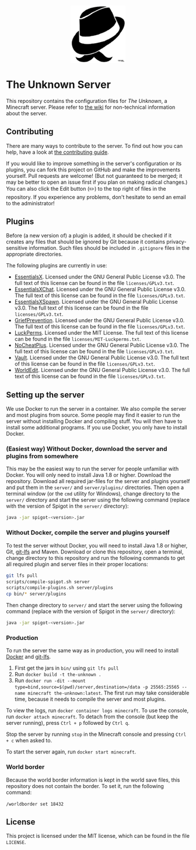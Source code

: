 <p align="center"><img src="media/logo.jpg" alt="Logo" width="150px"></p>

# The Unknown Server

This repository contains the configuration files for *The Unknown*, a Minecraft server. Please refer to [the wiki](https://github.com/The-Unknown-Minecraft/The-Unknown-Server/wiki) for non-technical information about the server.

## Contributing

There are many ways to contribute to the server. To find out how you can help, have a look at [the contributing guide](https://github.com/The-Unknown-Minecraft/The-Unknown-Server/wiki/Contributing).

If you would like to improve something in the server's configuration or its plugins, you can fork this project on GitHub and make the improvements yourself. Pull requests are welcome! (But not guaranteed to be merged; it may be better to open an issue first if you plan on making radical changes.) You can also click the Edit button (:pencil2:) to the top right of files in the repository. If you experience any problems, don't hesitate to send an email to the administrator!

## Plugins

Before (a new version of) a plugin is added, it should be checked if it creates any files that should be ignored by Git because it contains privacy-sensitive information. Such files should be included in `.gitignore` files in the appropriate directories.

The following plugins are currently in use:

- [EssentialsX](https://ci.drtshock.net/job/EssentialsX/). Licensed under the GNU General Public License v3.0. The full text of this license can be found in the file `licenses/GPLv3.txt`.
- [EssentialsXChat](https://ci.drtshock.net/job/EssentialsX/). Licensed under the GNU General Public License v3.0. The full text of this license can be found in the file `licenses/GPLv3.txt`.
- [EssentialsXSpawn](https://ci.drtshock.net/job/EssentialsX/). Licensed under the GNU General Public License v3.0. The full text of this license can be found in the file `licenses/GPLv3.txt`.
- [GriefPrevention](https://www.spigotmc.org/resources/griefprevention.1884/). Licensed under the GNU General Public License v3.0. The full text of this license can be found in the file `licenses/GPLv3.txt`.
- [LuckPerms](https://www.spigotmc.org/resources/luckperms-an-advanced-permissions-plugin.28140/). Licensed under the MIT License. The full text of this license can be found in the file `licenses/MIT-Luckperms.txt`.
- [NoCheatPlus](https://github.com/NoCheatPlus/Docs/wiki/Notable-Builds). Licensed under the GNU General Public License v3.0. The full text of this license can be found in the file `licenses/GPLv3.txt`.
- [Vault](http://dev.bukkit.org/bukkit-plugins/vault/). Licensed under the GNU General Public License v3.0. The full text of this license can be found in the file `licenses/GPLv3.txt`.
- [WorldEdit](http://builds.enginehub.org/). Licensed under the GNU General Public License v3.0. The full text of this license can be found in the file `licenses/GPLv3.txt`.

## Setting up the server

We use Docker to run the server in a container. We also compile the server and most plugins from source. Some people may find it easier to run the server without installing Docker and compiling stuff. You will then have to install some additional programs. If you use Docker, you only have to install Docker.

### (Easiest way) Without Docker, download the server and plugins from somewhere

This may be the easiest way to run the server for people unfamiliar with Docker. You will only need to install Java 1.8 or higher. Download the repository. Download all required jar-files for the server and plugins yourself and put them in the `server/` and `server/plugins/` directories. Then open a terminal window (or the `cmd` utility for Windows), change directory to the `server/` directory and start the server using the following command (replace <version> with the version of Spigot in the `server/` directory):

```bash
java -jar spigot-<version>.jar
```

### Without Docker, compile the server and plugins yourself

To test the server without Docker, you will need to install Java 1.8 or higher, Git, [git-lfs](https://git-lfs.github.com/) and Maven. Download or clone this repository, open a terminal, change directory to this repository and run the following commands to get all required plugin and server files in their proper locations:

```bash
git lfs pull
scripts/compile-spigot.sh server
scripts/compile-plugins.sh server/plugins
cp bin/* server/plugins
```

Then change directory to `server/` and start the server using the following command (replace <version> with the version of Spigot in the `server/` directory):

```bash
java -jar spigot-<version>.jar
```

### Production

To run the server the same way as in production, you will need to install [Docker](https://www.docker.com) and [git-lfs](https://git-lfs.github.com/).

1. First get the jars in `bin/` using `git lfs pull`
1. Run `docker build -t the-unknown .`
1. Run `docker run -dit --mount type=bind,source=$(pwd)/server,destination=/data -p 25565:25565 --name minecraft the-unknown:latest`. The first run may take considerable time, because it needs to compile the server and most plugins.

To view the logs, run `docker container logs minecraft`. To use the console, run `docker attach minecraft`. To detach from the console (but keep the server running), press `Ctrl + p` followed by `Ctrl q`.

Stop the server by running `stop` in the Minecraft console and pressing `Ctrl + c` when asked to.

To start the server again, run `docker start minecraft`.

### World border

Because the world border information is kept in the world save files, this repository does not contain the border. To set it, run the following command:

`/worldborder set 18432`

## License

This project is licensed under the MIT license, which can be found in the file `LICENSE`.

